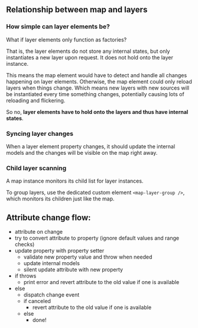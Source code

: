 ## Relationship between map and layers

### How simple can layer elements be?

What if layer elements only function as factories?

That is, the layer elements do not store any internal states, but only instantiates a new layer upon request. It does not hold onto the layer instance.

This means the map element would have to detect and handle all changes happening on layer elements. Otherwise, the map element could only reload layers when things change. Which means new layers with new sources will be instantiated every time something changes, potentially causing lots of reloading and flickering.

So no, **layer elements have to hold onto the layers and thus have internal states**.

### Syncing layer changes

When a layer element property changes, it should update the internal models and the changes will be visible on the map right away.

### Child layer scanning

A map instance monitors its child list for layer instances.

To group layers, use the dedicated custom element `<map-layer-group />`, which monitors its children just like the map.

## Attribute change flow:

- attribute on change
- try to convert attribute to property (ignore default values and range checks)
- update property with property setter
    - validate new property value and throw when needed
    - update internal models
    - silent update attribute with new property
- if throws
    - print error and revert attribute to the old value if one is available
- else
    - dispatch change event
    - if canceled
        - revert attribute to the old value if one is available
    - else
        - done!
